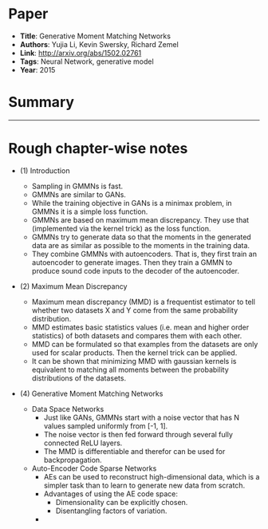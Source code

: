 # Paper

* **Title**: Generative Moment Matching Networks
* **Authors**: Yujia Li, Kevin Swersky, Richard Zemel
* **Link**: http://arxiv.org/abs/1502.02761
* **Tags**: Neural Network, generative model
* **Year**: 2015

# Summary


--------------------

# Rough chapter-wise notes

* (1) Introduction
  * Sampling in GMMNs is fast.
  * GMMNs are similar to GANs.
  * While the training objective in GANs is a minimax problem, in GMMNs it is a simple loss function.
  * GMMNs are based on maximum mean discrepancy. They use that (implemented via the kernel trick) as the loss function.
  * GMMNs try to generate data so that the moments in the generated data are as similar as possible to the moments in the training data.
  * They combine GMMNs with autoencoders. That is, they first train an autoencoder to generate images. Then they train a GMMN to produce sound code inputs to the decoder of the autoencoder.

* (2) Maximum Mean Discrepancy
  * Maximum mean discrepancy (MMD) is a frequentist estimator to tell whether two datasets X and Y come from the same probability distribution.
  * MMD estimates basic statistics values (i.e. mean and higher order statistics) of both datasets and compares them with each other.
  * MMD can be formulated so that examples from the datasets are only used for scalar products. Then the kernel trick can be applied.
  * It can be shown that minimizing MMD with gaussian kernels is equivalent to matching all moments between the probability distributions of the datasets.

* (4) Generative Moment Matching Networks
  * Data Space Networks
    * Just like GANs, GMMNs start with a noise vector that has N values sampled uniformly from [-1, 1].
    * The noise vector is then fed forward through several fully connected ReLU layers.
    * The MMD is differentiable and therefor can be used for backpropagation.
  * Auto-Encoder Code Sparse Networks
    * AEs can be used to reconstruct high-dimensional data, which is a simpler task than to learn to generate new data from scratch.
    * Advantages of using the AE code space:
      * Dimensionality can be explicitly chosen.
      * Disentangling factors of variation.
    * 
